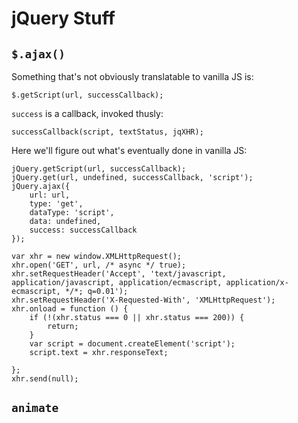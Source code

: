 # jQuery Stuff

## `$.ajax()`

Something that's not obviously translatable to vanilla JS is:

```
$.getScript(url, successCallback);
```

`success` is a callback, invoked thusly:

```
successCallback(script, textStatus, jqXHR);
```

Here we'll figure out what's eventually done in vanilla JS:

```
jQuery.getScript(url, successCallback);
jQuery.get(url, undefined, successCallback, 'script');
jQuery.ajax({
    url: url,
    type: 'get',
    dataType: 'script',
    data: undefined,
    success: successCallback
});
```

```
var xhr = new window.XMLHttpRequest();
xhr.open('GET', url, /* async */ true);
xhr.setRequestHeader('Accept', 'text/javascript, application/javascript, application/ecmascript, application/x-ecmascript, */*; q=0.01');
xhr.setRequestHeader('X-Requested-With', 'XMLHttpRequest');
xhr.onload = function () {
    if (!(xhr.status === 0 || xhr.status === 200)) {
        return;
    }
    var script = document.createElement('script');
    script.text = xhr.responseText;

};
xhr.send(null);
```

## `animate`
